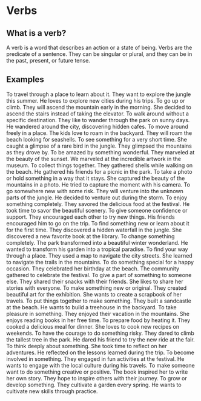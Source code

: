 # Verbs

<show-structure for="chapter,def" depth="2"/>

## What is a verb?

A verb is a word that describes an action or a state of being. Verbs are the predicate of a sentence. They can be
singular or plural, and they can be in the past, present, or future tense.

## Examples

<deflist>
<def title="Explore">
    To travel through a place to learn about it.
    <procedure title="Examples" collapsible="true">  
        <step>  
            They want to explore the jungle this summer.  
        </step>  
        <step>  
            He loves to explore new cities during his trips.  
        </step>  
    </procedure>
</def>

<def title="Ascend">
    To go up or climb.
    <procedure title="Examples" collapsible="true">  
        <step>  
            They will ascend the mountain early in the morning.  
        </step>  
        <step>  
            She decided to ascend the stairs instead of taking the elevator.  
        </step>  
    </procedure>
</def>

<def title="Wander">
    To walk around without a specific destination.
    <procedure title="Examples" collapsible="true">  
        <step>  
            They like to wander through the park on sunny days.  
        </step>  
        <step>  
            He wandered around the city, discovering hidden cafes.  
        </step>  
    </procedure>
</def>

<def title="Roam">
    To move around freely in a place.
    <procedure title="Examples" collapsible="true">  
        <step>  
            The kids love to roam in the backyard.  
        </step>  
        <step>  
            They will roam the beach looking for seashells.  
        </step>  
    </procedure>
</def>

<def title="Glimpse">
    To see something for a very short time.
    <procedure title="Examples" collapsible="true">  
        <step>  
            She caught a glimpse of a rare bird in the jungle.  
        </step>  
        <step>  
            They glimpsed the mountains as they drove by.  
        </step>  
    </procedure>
</def>

<def title="Marvel">
    To be amazed by something wonderful.
    <procedure title="Examples" collapsible="true">  
        <step>  
            They marveled at the beauty of the sunset.  
        </step>  
        <step>  
            We marveled at the incredible artwork in the museum.  
        </step>  
    </procedure>
</def>

<def title="Gather">
    To collect things together.
    <procedure title="Examples" collapsible="true">  
        <step>  
            They gathered shells while walking on the beach.  
        </step>  
        <step>  
            He gathered his friends for a picnic in the park.  
        </step>  
    </procedure>
</def>

<def title="Capture">
    To take a photo or hold something in a way that it stays.
    <procedure title="Examples" collapsible="true">  
        <step>  
            She captured the beauty of the mountains in a photo.  
        </step>  
        <step>  
            He tried to capture the moment with his camera.  
        </step>  
    </procedure>
</def>

<def title="Venture">
    To go somewhere new with some risk.
    <procedure title="Examples" collapsible="true">  
        <step>  
            They will venture into the unknown parts of the jungle.  
        </step>  
        <step>  
            He decided to venture out during the storm.  
        </step>  
    </procedure>
</def>

<def title="Savor">
    To enjoy something completely.
    <procedure title="Examples" collapsible="true">  
        <step>  
            They savored the delicious food at the festival.  
        </step>  
        <step>  
            He took time to savor the beautiful scenery.  
        </step>  
    </procedure>
</def>

<def title="Encourage">
    To give someone confidence or support.
    <procedure title="Examples" collapsible="true">  
        <step>  
            They encouraged each other to try new things.  
        </step>  
        <step>  
            His friends encouraged him to go on the trip.  
        </step>  
    </procedure>
</def>

<def title="Discover">
    To find something new or learn about it for the first time.
    <procedure title="Examples" collapsible="true">  
        <step>  
            They discovered a hidden waterfall in the jungle.  
        </step>  
        <step>  
            She discovered a new favorite book at the library.  
        </step>  
    </procedure>
</def>

<def title="Transform">
    To change something completely.
    <procedure title="Examples" collapsible="true">  
        <step>  
            The park transformed into a beautiful winter wonderland.  
        </step>  
        <step>  
            He wanted to transform his garden into a tropical paradise.  
        </step>  
    </procedure>
</def>

<def title="Navigate">
    To find your way through a place.
    <procedure title="Examples" collapsible="true">  
        <step>  
            They used a map to navigate the city streets.  
        </step>  
        <step>  
            She learned to navigate the trails in the mountains.  
        </step>  
    </procedure>
</def>

<def title="Celebrate">
    To do something special for a happy occasion.
    <procedure title="Examples" collapsible="true">  
        <step>  
            They celebrated her birthday at the beach.  
        </step>  
        <step>  
            The community gathered to celebrate the festival.  
        </step>  
    </procedure>
</def>

<def title="Share">
    To give a part of something to someone else.
    <procedure title="Examples" collapsible="true">  
        <step>  
            They shared their snacks with their friends.  
        </step>  
        <step>  
            She likes to share her stories with everyone.  
        </step>  
    </procedure>
</def>

<def title="Create">
    To make something new or original.
    <procedure title="Examples" collapsible="true">  
        <step>  
            They created beautiful art for the exhibition.  
        </step>  
        <step>  
            She wants to create a scrapbook of her travels.  
        </step>  
    </procedure>
</def>

<def title="Build">
    To put things together to make something.
    <procedure title="Examples" collapsible="true">  
        <step>  
            They built a sandcastle at the beach.  
        </step>  
        <step>  
            He wants to build a treehouse in the backyard.  
        </step>  
    </procedure>
</def>

<def title="Enjoy">
    To take pleasure in something.
    <procedure title="Examples" collapsible="true">  
        <step>  
            They enjoyed their vacation in the mountains.  
        </step>  
        <step>  
            She enjoys reading books in her free time.  
        </step>  
    </procedure>
</def>

<def title="Cook">
    To prepare food by heating it.
    <procedure title="Examples" collapsible="true">  
        <step>  
            They cooked a delicious meal for dinner.  
        </step>  
        <step>  
            She loves to cook new recipes on weekends.  
        </step>  
    </procedure>
</def>

<def title="Dare">
    To have the courage to do something risky.
    <procedure title="Examples" collapsible="true">  
        <step>  
            They dared to climb the tallest tree in the park.  
        </step>  
        <step>  
            He dared his friend to try the new ride at the fair.  
        </step>  
    </procedure>
</def>

<def title="Reflect">
    To think deeply about something.
    <procedure title="Examples" collapsible="true">  
        <step>  
            She took time to reflect on her adventures.  
        </step>  
        <step>  
            He reflected on the lessons learned during the trip.  
        </step>  
    </procedure>
</def>

<def title="Engage">
    To become involved in something.
    <procedure title="Examples" collapsible="true">  
        <step>  
            They engaged in fun activities at the festival.  
        </step>  
        <step>  
            He wants to engage with the local culture during his travels.  
        </step>  
    </procedure>
</def>

<def title="Inspire">
    To make someone want to do something creative or positive.
    <procedure title="Examples" collapsible="true">  
        <step>  
            The book inspired her to write her own story.  
        </step>  
        <step>  
            They hope to inspire others with their journey.  
        </step>  
    </procedure>
</def>

<def title="Cultivate">
    To grow or develop something.
    <procedure title="Examples" collapsible="true">  
        <step>  
            They cultivate a garden every spring.  
        </step>  
        <step>  
            He wants to cultivate new skills through practice.  
        </step>  
    </procedure>
</def>

</deflist>